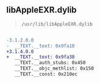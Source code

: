 ## libAppleEXR.dylib

> `/usr/lib/libAppleEXR.dylib`

```diff

-3.1.2.0.0
-  __TEXT.__text: 0x9fa18
+3.1.4.0.0
+  __TEXT.__text: 0x9fa38
   __TEXT.__auth_stubs: 0x450
   __TEXT.__objc_methlist: 0x150
   __TEXT.__const: 0x210ec

```
